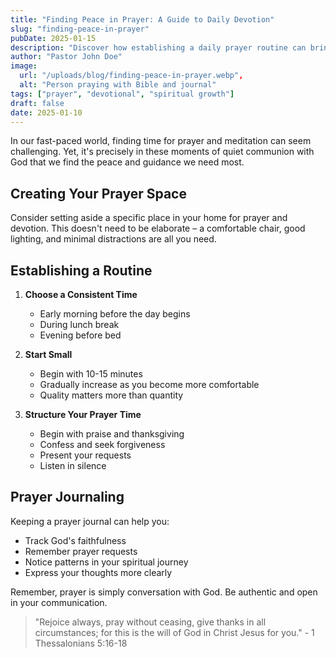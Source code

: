 ```yaml
---
title: "Finding Peace in Prayer: A Guide to Daily Devotion"
slug: "finding-peace-in-prayer"
pubDate: 2025-01-15
description: "Discover how establishing a daily prayer routine can bring peace and spiritual growth to your life."
author: "Pastor John Doe"
image:
  url: "/uploads/blog/finding-peace-in-prayer.webp",
  alt: "Person praying with Bible and journal"
tags: ["prayer", "devotional", "spiritual growth"]
draft: false
date: 2025-01-10
---
```


In our fast-paced world, finding time for prayer and meditation can seem challenging. Yet, it's precisely in these moments of quiet communion with God that we find the peace and guidance we need most.

## Creating Your Prayer Space

Consider setting aside a specific place in your home for prayer and devotion. This doesn't need to be elaborate – a comfortable chair, good lighting, and minimal distractions are all you need.

## Establishing a Routine

1. **Choose a Consistent Time**
   - Early morning before the day begins
   - During lunch break
   - Evening before bed

2. **Start Small**
   - Begin with 10-15 minutes
   - Gradually increase as you become more comfortable
   - Quality matters more than quantity

3. **Structure Your Prayer Time**
   - Begin with praise and thanksgiving
   - Confess and seek forgiveness
   - Present your requests
   - Listen in silence

## Prayer Journaling

Keeping a prayer journal can help you:
- Track God's faithfulness
- Remember prayer requests
- Notice patterns in your spiritual journey
- Express your thoughts more clearly

Remember, prayer is simply conversation with God. Be authentic and open in your communication.

> "Rejoice always, pray without ceasing, give thanks in all circumstances; for this is the will of God in Christ Jesus for you." - 1 Thessalonians 5:16-18